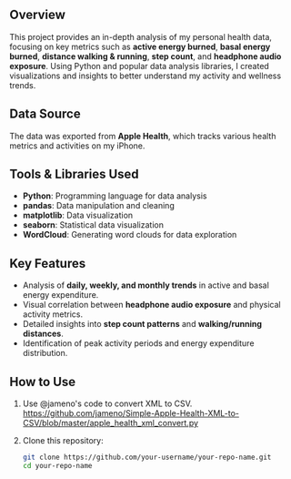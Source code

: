 ## Overview
This project provides an in-depth analysis of my personal health data, focusing on key metrics such as **active energy burned**, **basal energy burned**, **distance walking & running**, **step count**, and **headphone audio exposure**. Using Python and popular data analysis libraries, I created visualizations and insights to better understand my activity and wellness trends.

## Data Source
The data was exported from **Apple Health**, which tracks various health metrics and activities on my iPhone.

## Tools & Libraries Used
- **Python**: Programming language for data analysis
- **pandas**: Data manipulation and cleaning
- **matplotlib**: Data visualization
- **seaborn**: Statistical data visualization
- **WordCloud**: Generating word clouds for data exploration

## Key Features
- Analysis of **daily, weekly, and monthly trends** in active and basal energy expenditure.
- Visual correlation between **headphone audio exposure** and physical activity metrics.
- Detailed insights into **step count patterns** and **walking/running distances**.
- Identification of peak activity periods and energy expenditure distribution.

## How to Use
1. Use @jameno's code to convert XML to CSV.
https://github.com/jameno/Simple-Apple-Health-XML-to-CSV/blob/master/apple_health_xml_convert.py

2. Clone this repository:
   ```bash
   git clone https://github.com/your-username/your-repo-name.git
   cd your-repo-name

